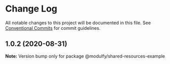 # Change Log

All notable changes to this project will be documented in this file.
See [Conventional Commits](https://conventionalcommits.org) for commit guidelines.

## 1.0.2 (2020-08-31)

**Note:** Version bump only for package @modulfy/shared-resources-example
